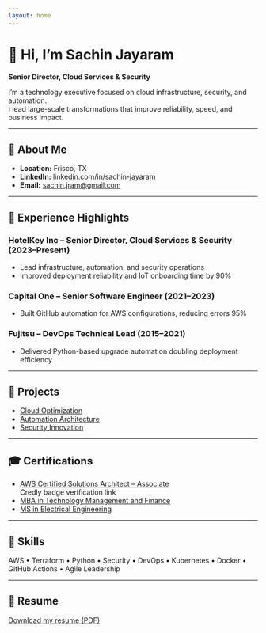 ```yaml
---
layout: home
---
```


# 👋 Hi, I’m Sachin Jayaram

**Senior Director, Cloud Services & Security**

I’m a technology executive focused on cloud infrastructure, security, and automation.  
I lead large-scale transformations that improve reliability, speed, and business impact.

---

## 🧭 About Me
- **Location:** Frisco, TX  
- **LinkedIn:** [linkedin.com/in/sachin-jayaram](https://www.linkedin.com/in/sachin-jayaram/)  
- **Email:** [sachin.jram@gmail.com](mailto:sachin.jram@gmail.com)

---

## 💼 Experience Highlights

### **HotelKey Inc – Senior Director, Cloud Services & Security (2023–Present)**
- Lead infrastructure, automation, and security operations
- Improved deployment reliability and IoT onboarding time by 90%

### **Capital One – Senior Software Engineer (2021–2023)**
- Built GitHub automation for AWS configurations, reducing errors 95%

### **Fujitsu – DevOps Technical Lead (2015–2021)**
- Delivered Python-based upgrade automation doubling deployment efficiency

---

## 🧩 Projects
- [Cloud Optimization](projects/cloud-optimization.md)
- [Automation Architecture](projects/automation-architecture.md)
- [Security Innovation](projects/security-innovation.md)

---

## 🎓 Certifications
- [AWS Certified Solutions Architect – Associate](https://www.credly.com/badges/304dfbe0-affe-447d-a6d4-d251085e80b4/public_url)  
  Credly badge verification link
- [MBA in Technology Management and Finance](certs/mba-tech-management.pdf)
- [MS in Electrical Engineering](certs/ms-electrical-engineering.pdf)

---

## 🧰 Skills
AWS • Terraform • Python • Security • DevOps • Kubernetes • Docker • GitHub Actions • Agile Leadership

---

## 📄 Resume
[Download my resume (PDF)](resume/sachinjayaram.pdf)
